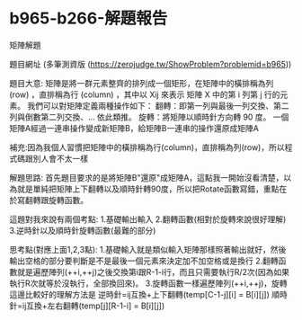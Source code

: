# b965-b266-解題報告
矩陣解題

題目網址 (多筆測資版 (https://zerojudge.tw/ShowProblem?problemid=b965))

題目大意:
矩陣是將一群元素整齊的排列成一個矩形，在矩陣中的橫排稱為列 (row) ，直排稱為行 (column) ，其中以 Xij 來表示 矩陣 X 中的第 i 列第 j 行的元素。 我們可以對矩陣定義兩種操作如下：
翻轉：即第一列與最後一列交換、第二列與倒數第二列交換、… 依此類推。
旋轉：將矩陣以順時針方向轉 90 度。
一個矩陣A經過一連串操作變成新矩陣B，給矩陣B一連串的操作還原成矩陣A

補充:因為我個人習慣把矩陣中的橫排稱為行(column)，直排稱為列(row)，所以程式碼跟別人會不太一樣

解題思路:
首先題目要求的是將矩陣B"還原"成矩陣A，這點我一開始沒看清楚，以為就是單純把矩陣上下翻轉以及順時針轉90度，所以把Rotate函數寫錯，重點在於寫翻轉跟旋轉函數。

這題對我來說有兩個考點:
1.基礎輸出輸入
2.翻轉函數(相對於旋轉來說很好理解)
3.逆時針以及順時針旋轉函數(最難的部分)

思考點(對應上面1,2,3點):
1.基礎輸入就是類似輸入矩陣那樣照著輸出就好，然後輸出空格的部分要判斷是不是最後一個元素來決定加不加空格或是換行
2.翻轉函數就是遍歷陣列(++i,++j)之後交換第i跟R-1-i行，而且只需要執行R/2次(因為如果執行R次就等於沒執行，全部換回來)。
3.旋轉函數一樣遍歷陣列(++i,++j)，旋轉這邊比較好的理解方法是
逆時針=ij互換+上下翻轉(temp[C-1-j][i] = B[i][j])
順時針=ij互換+左右翻轉(temp[j][R-1-i] = B[i][j])
